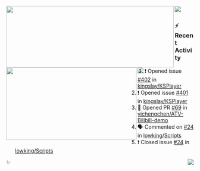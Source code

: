 <p>
  <p>
  <img align="left" width="450" height="165" src="https://github-readme-stats-git-masterrstaa-rickstaa.vercel.app/api?username=lowking&bg_color=0D1116&theme=synthwave&show_icons=true&hide_border=true&line_height=20&title_color=4E7C65&icon_color=555&show_owner=true&text_color=777&count_private=true"/>
  </p>
  <p>
  <img align="left" width="350" height="195" src="https://github-readme-stats-git-masterrstaa-rickstaa.vercel.app/api/top-langs/?layout=compact&username=lowking&bg_color=0D1116&theme=synthwave&show_icons=true&hide_border=true&line_height=20&title_color=4E7C65&icon_color=555&show_owner=true&text_color=777&hide&langs_count=4"/>
  </p>
  <p>
    <a align="left" href="https://t.me/Violettoy_bot"><img src="https://img.shields.io/badge/Telegram-%2352A4DB.svg?&style=social&logo=telegram&logoColor=white" /></a>&nbsp;&nbsp;
<!--     <img align="left" src="https://github.com/lowking/lowking/workflows/Waka%20Readme/badge.svg" />&nbsp;&nbsp; -->
    <img align="left" src="https://github.com/lowking/lowking/workflows/Activity%20Readme/badge.svg" />
  </p>
</p>

### :zap: Recent Activity

<!--START_SECTION:activity-->
1. ❗️ Opened issue [#402](https://github.com/kingslay/KSPlayer/issues/402) in [kingslay/KSPlayer](https://github.com/kingslay/KSPlayer)
2. ❗️ Opened issue [#401](https://github.com/kingslay/KSPlayer/issues/401) in [kingslay/KSPlayer](https://github.com/kingslay/KSPlayer)
3. 💪 Opened PR [#69](https://github.com/yichengchen/ATV-Bilibili-demo/pull/69) in [yichengchen/ATV-Bilibili-demo](https://github.com/yichengchen/ATV-Bilibili-demo)
4. 🗣 Commented on [#24](https://github.com/lowking/Scripts/issues/24) in [lowking/Scripts](https://github.com/lowking/Scripts)
5. ❗️ Closed issue [#24](https://github.com/lowking/Scripts/issues/24) in [lowking/Scripts](https://github.com/lowking/Scripts)
<!--END_SECTION:activity-->

✨<img align="right" src="http://profile-counter.glitch.me/lowking/count.svg"/>

